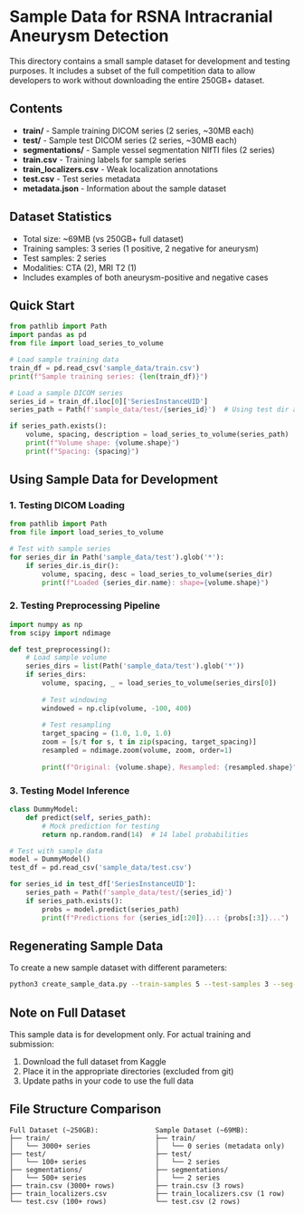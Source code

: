 # Sample Data for RSNA Intracranial Aneurysm Detection

This directory contains a small sample dataset for development and testing purposes. It includes a subset of the full competition data to allow developers to work without downloading the entire 250GB+ dataset.

## Contents

- **train/** - Sample training DICOM series (2 series, ~30MB each)
- **test/** - Sample test DICOM series (2 series, ~30MB each)  
- **segmentations/** - Sample vessel segmentation NIfTI files (2 series)
- **train.csv** - Training labels for sample series
- **train_localizers.csv** - Weak localization annotations
- **test.csv** - Test series metadata
- **metadata.json** - Information about the sample dataset

## Dataset Statistics

- Total size: ~69MB (vs 250GB+ full dataset)
- Training samples: 3 series (1 positive, 2 negative for aneurysm)
- Test samples: 2 series
- Modalities: CTA (2), MRI T2 (1)
- Includes examples of both aneurysm-positive and negative cases

## Quick Start

```python
from pathlib import Path
import pandas as pd
from file import load_series_to_volume

# Load sample training data
train_df = pd.read_csv('sample_data/train.csv')
print(f"Sample training series: {len(train_df)}")

# Load a sample DICOM series
series_id = train_df.iloc[0]['SeriesInstanceUID']
series_path = Path(f'sample_data/test/{series_id}')  # Using test dir as it has DICOM files

if series_path.exists():
    volume, spacing, description = load_series_to_volume(series_path)
    print(f"Volume shape: {volume.shape}")
    print(f"Spacing: {spacing}")
```

## Using Sample Data for Development

### 1. Testing DICOM Loading

```python
from pathlib import Path
from file import load_series_to_volume

# Test with sample series
for series_dir in Path('sample_data/test').glob('*'):
    if series_dir.is_dir():
        volume, spacing, desc = load_series_to_volume(series_dir)
        print(f"Loaded {series_dir.name}: shape={volume.shape}")
```

### 2. Testing Preprocessing Pipeline

```python
import numpy as np
from scipy import ndimage

def test_preprocessing():
    # Load sample volume
    series_dirs = list(Path('sample_data/test').glob('*'))
    if series_dirs:
        volume, spacing, _ = load_series_to_volume(series_dirs[0])
        
        # Test windowing
        windowed = np.clip(volume, -100, 400)
        
        # Test resampling
        target_spacing = (1.0, 1.0, 1.0)
        zoom = [s/t for s, t in zip(spacing, target_spacing)]
        resampled = ndimage.zoom(volume, zoom, order=1)
        
        print(f"Original: {volume.shape}, Resampled: {resampled.shape}")
```

### 3. Testing Model Inference

```python
class DummyModel:
    def predict(self, series_path):
        # Mock prediction for testing
        return np.random.rand(14)  # 14 label probabilities

# Test with sample data
model = DummyModel()
test_df = pd.read_csv('sample_data/test.csv')

for series_id in test_df['SeriesInstanceUID']:
    series_path = Path(f'sample_data/test/{series_id}')
    if series_path.exists():
        probs = model.predict(series_path)
        print(f"Predictions for {series_id[:20]}...: {probs[:3]}...")
```

## Regenerating Sample Data

To create a new sample dataset with different parameters:

```bash
python3 create_sample_data.py --train-samples 5 --test-samples 3 --seg-samples 3 --seed 123
```

## Note on Full Dataset

This sample data is for development only. For actual training and submission:
1. Download the full dataset from Kaggle
2. Place it in the appropriate directories (excluded from git)
3. Update paths in your code to use the full data

## File Structure Comparison

```
Full Dataset (~250GB):              Sample Dataset (~69MB):
├── train/                          ├── train/
│   └── 3000+ series                │   └── 0 series (metadata only)
├── test/                           ├── test/
│   └── 100+ series                 │   └── 2 series
├── segmentations/                  ├── segmentations/
│   └── 500+ series                 │   └── 2 series
├── train.csv (3000+ rows)          ├── train.csv (3 rows)
├── train_localizers.csv            ├── train_localizers.csv (1 row)
└── test.csv (100+ rows)            └── test.csv (2 rows)
```